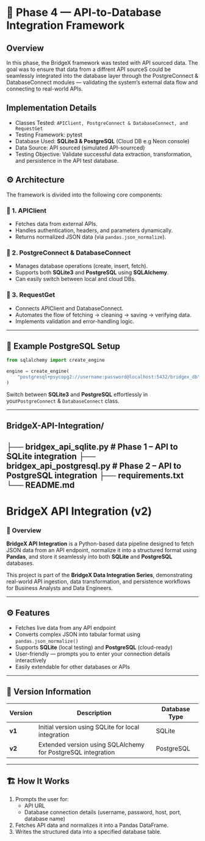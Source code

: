 
# 🚀 Phase 4 — API-to-Database Integration Framework

## Overview
In this phase, the BridgeX framework was tested with API sourced data.
The goal was to ensure that data from a diffrent API sourceS could be seamlessly integrated into the database layer through the PostgreConnect & DatabaseConnect modules — validating the system’s external data flow and connecting to real-world APIs.


## Implementation Details
- Classes Tested: `APIClient, PostgreConnect & DatabaseConnect, and RequestGet`
- Testing Framework: pytest
- Database Used: **SQLite3 & PostgreSQL** (Cloud DB e.g Neon console)
- Data Source: API sourced (simulated API-sourrced)
- Testing Objective: Validate successful data extraction, transformation, and persistence in the API test database.

## ⚙️ Architecture

The framework is divided into the following core components:

### 🧩 1. APIClient
- Fetches data from external APIs.
- Handles authentication, headers, and parameters dynamically.
- Returns normalized JSON data (via `pandas.json_normalize`).

### 🧱 2. PostgreConnect & DatabaseConnect
- Manages database operations (create, insert, fetch).
- Supports both **SQLite3** and **PostgreSQL** using **SQLAlchemy**.
- Can easily switch between local and cloud DBs.

### 🔗 3. RequestGet
- Connects APIClient and DatabaseConnect.
- Automates the flow of fetching → cleaning → saving → verifying data.
- Implements validation and error-handling logic.

---

## 🧾 Example PostgreSQL Setup

```python
from sqlalchemy import create_engine

engine = create_engine(
    "postgresql+psycopg2://username:password@localhost:5432/bridgex_db"
)
```

Switch between **SQLite3** and **PostgreSQL** effortlessly in your`PostgreConnect` & `DatabaseConnect` class.

---

## BridgeX-API-Integration/
├── bridgex_api_sqlite.py         # Phase 1 – API to SQLite integration
├── bridgex_api_postgresql.py     # Phase 2 – API to PostgreSQL integration
├── requirements.txt
└── README.md
---

# BridgeX API Integration (v2)

### 🌉 Overview
**BridgeX API Integration** is a Python-based data pipeline designed to fetch JSON data from an API endpoint, normalize it into a structured format using **Pandas**, and store it seamlessly into both **SQLite** and **PostgreSQL** databases.

This project is part of the **BridgeX Data Integration Series**, demonstrating real-world API ingestion, data transformation, and persistence workflows for Business Analysts and Data Engineers.

---

## ⚙️ Features

- Fetches live data from any API endpoint
- Converts complex JSON into tabular format using `pandas.json_normalize()`
- Supports **SQLite** (local testing) and **PostgreSQL** (cloud-ready)
- User-friendly — prompts you to enter your connection details interactively
- Easily extendable for other databases or APIs

---

## 🧩 Version Information

| Version | Description | Database Type |
|----------|--------------|----------------|
| **v1** | Initial version using SQLite for local integration | SQLite |
| **v2** | Extended version using SQLAlchemy for PostgreSQL integration | PostgreSQL |

---

## 🏗️ How It Works

1. Prompts the user for:
   - API URL  
   - Database connection details (username, password, host, port, database name)
2. Fetches API data and normalizes it into a Pandas DataFrame.
3. Writes the structured data into a specified database table.

